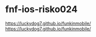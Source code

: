 # fnf-ios-risko024
https://luckydog7.github.io/funkinmobile/  https://luckydog7.github.io/funkinmobile/
